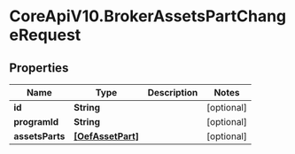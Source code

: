 # CoreApiV10.BrokerAssetsPartChangeRequest

## Properties
Name | Type | Description | Notes
------------ | ------------- | ------------- | -------------
**id** | **String** |  | [optional] 
**programId** | **String** |  | [optional] 
**assetsParts** | [**[OefAssetPart]**](OefAssetPart.md) |  | [optional] 


